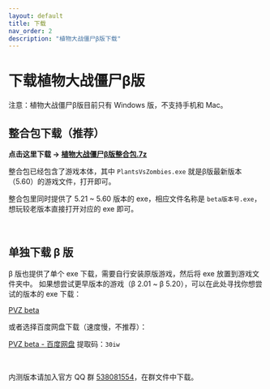 ```yaml
---
layout: default
title: 下载
nav_order: 2
description: "植物大战僵尸β版下载"
---
```


# 下载植物大战僵尸β版

注意：植物大战僵尸β版目前只有 Windows 版，不支持手机和 Mac。

## **整合包下载（推荐）**

**点击这里下载 → [植物大战僵尸β版整合包.7z](https://www.lanzous.com/i96gcad)**

整合包已经包含了游戏本体，其中 `PlantsVsZombies.exe` 就是β版最新版本（5.60）的游戏文件，打开即可。

整合包里同时提供了 5.21 ~ 5.60 版本的 exe，相应文件名称是 `beta版本号.exe`，想玩较老版本直接打开对应的 exe 即可。

<br/>

## 单独下载 β 版

β 版也提供了单个 exe 下载，需要自行安装原版游戏，然后将 exe 放置到游戏文件夹中。
如果想尝试更早版本的游戏（β 2.01 ~ β 5.20），可以在此处寻找你想尝试的版本的 exe 下载：

[PVZ beta](https://www.lanzous.com/b00z7v7ri)

或者选择百度网盘下载（速度慢，不推荐）：

[PVZ beta - 百度网盘](https://pan.baidu.com/s/1Zpbiy_4ZH7dt1FPhghJ2Fg) 提取码：`30iw`

<br/>

内测版本请加入官方 QQ 群 [538081554](https://jq.qq.com/?_wv=1027&k=5aAFsMt)，在群文件中下载。
